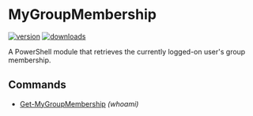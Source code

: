# MyGroupMembership

[![version](https://img.shields.io/powershellgallery/v/MyGroupMembership.svg?include_prereleases)](https://www.powershellgallery.com/packages/MyGroupMembership)
[![downloads](https://img.shields.io/powershellgallery/dt/MyGroupMembership.svg?label=downloads)](https://www.powershellgallery.com/stats/packages/MyGroupMembership?groupby=Version)

A PowerShell module that retrieves the currently logged-on user's group membership.

## Commands

* [Get-MyGroupMembership](https://github.com/Yevrag35/MyGroupMembership/wiki/Get-MyGroupMembership) _(whoami)_
